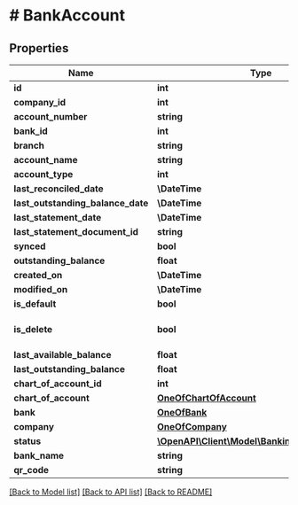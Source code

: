 # # BankAccount

## Properties

Name | Type | Description | Notes
------------ | ------------- | ------------- | -------------
**id** | **int** |  | [optional]
**company_id** | **int** |  |
**account_number** | **string** |  | [optional]
**bank_id** | **int** |  | [optional]
**branch** | **string** |  | [optional]
**account_name** | **string** |  | [optional]
**account_type** | **int** |  | [optional]
**last_reconciled_date** | **\DateTime** |  | [optional]
**last_outstanding_balance_date** | **\DateTime** |  | [optional]
**last_statement_date** | **\DateTime** |  | [optional]
**last_statement_document_id** | **string** |  | [optional]
**synced** | **bool** |  | [optional]
**outstanding_balance** | **float** |  | [optional]
**created_on** | **\DateTime** |  | [optional]
**modified_on** | **\DateTime** |  | [optional]
**is_default** | **bool** |  | [optional]
**is_delete** | **bool** |  | [optional] [default to false]
**last_available_balance** | **float** |  | [optional]
**last_outstanding_balance** | **float** |  | [optional]
**chart_of_account_id** | **int** |  | [optional]
**chart_of_account** | [**OneOfChartOfAccount**](OneOfChartOfAccount.md) |  | [optional]
**bank** | [**OneOfBank**](OneOfBank.md) |  | [optional]
**company** | [**OneOfCompany**](OneOfCompany.md) |  | [optional]
**status** | [**\OpenAPI\Client\Model\BankingChannelsStatus**](BankingChannelsStatus.md) |  | [optional]
**bank_name** | **string** |  | [optional]
**qr_code** | **string** |  | [optional]

[[Back to Model list]](../../README.md#models) [[Back to API list]](../../README.md#endpoints) [[Back to README]](../../README.md)
